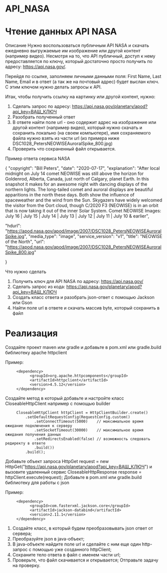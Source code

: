 # API_NASA
# Чтение данных API NASA

Описание
Нужно воспользоваться публичным API NASA и скачать ежедневно выгружаемые им изображение или другой контент (например видео). Несмотря на то, что API публичный, доступ к нему предоставляется по ключу, который достаточно просто получить по адресу: https://api.nasa.gov/.

Перейдя по ссылке, заполняем личными данными поля: First Name, Last Name, Email и в ответ (а так же на почтовый адрес) будет выслан ключ. С этим ключом нужно делать запросы к API.

Итак, чтобы получить ссылку на картинку или другой контент, нужно:

1. Сделать запрос по адресу: https://api.nasa.gov/planetary/apod?api_key=ВАШ_КЛЮЧ
2. Разобрать полученный ответ
3. В ответе найти поле url - оно содержит адрес на изображение или другой контент (например видео), который нужно скачать и сохранить локально (на своем компьютере), имя сохраняемого файла нужно взять из части url (из примера ниже DSC1028_PetersNEOWISEAuroralSpike_800.jpg)
4. Проверить что сохраненный файл открывается.

Пример ответа сервиса NASA

{
  "copyright": "Bill Peters",
    "date": "2020-07-17",
    "explanation": "After local midnight on July 14 comet NEOWISE was still above the horizon for Goldenrod, Alberta, Canada, just north of Calgary, planet Earth. In this snapshot it makes for an awesome night with dancing displays of the northern lights. The long-tailed comet and auroral displays are beautiful apparitions in the north these days. Both show the influence of spaceweather and the wind from the Sun. Skygazers have widely welcomed the visitor from the Oort cloud, though C/2020 F3 (NEOWISE) is in an orbit that is now taking it out of the inner Solar System.  Comet NEOWISE Images: July 16 | July 15 | July 14 | July 13 | July 12 | July 11 | July 10 & earlier",
  
   "hdurl": "https://apod.nasa.gov/apod/image/2007/DSC1028_PetersNEOWISEAuroralSpike.jpg",
   "media_type": "image",
   "service_version": "v1",
   "title": "NEOWISE of the North",
   "url": "https://apod.nasa.gov/apod/image/2007/DSC1028_PetersNEOWISEAuroralSpike_800.jpg"
  
}

Что нужно сделать

1. Получить ключ для API NASA по адресу: https://api.nasa.gov/
2. Сделать запрос из кода: https://api.nasa.gov/planetary/apod?api_key=ВАШ_КЛЮЧ
3. Создать класс ответа и разобрать json-ответ с помощью Jackson или Gson
4. Найти поле url в ответе и скачать массив byte, который сохранить в файл

# Реализация

Создайте проект maven или gradle и добавьте в pom.xml или gradle.build библиотеку apache httpclient

Пример:

         <dependency>
               <groupId>org.apache.httpcomponents</groupId>
               <artifactId>httpclient</artifactId>
               <version>4.5.12</version>
         </dependency>

Создайте метод в который добавьте и настройте класс CloseableHttpClient например с помощью builder

         CloseableHttpClient httpClient = HttpClientBuilder.create()
             .setDefaultRequestConfig(RequestConfig.custom()
                 .setConnectTimeout(5000)    // максимальное время ожидание подключения к серверу
                 .setSocketTimeout(30000)    // максимальное время ожидания получения данных
                 .setRedirectsEnabled(false) // возможность следовать редиректу в ответе
                 .build())
             .build();

Добавьте объект запроса HttpGet request = new HttpGet("https://api.nasa.gov/planetary/apod?api_key=ВАШ_КЛЮЧ") и вызовите удаленный сервис CloseableHttpResponse response = httpClient.execute(request);
Добавьте в pom.xml или gradle.build библиотеку для работы с json

Пример:

         <dependency>
               <groupId>com.fasterxml.jackson.core</groupId>
               <artifactId>jackson-databind</artifactId>
               <version>2.11.1</version>
         </dependency>

1.  Создайте класс, в который будем преобразовывать json ответ от сервера;
2.  Преобразуйте json в java-объект;
3.  В java-объекте найдите поле url и сделайте с ним еще один http-запрос с помощью уже созданного httpClient;
4.  Сохраните тело ответа в файл с именем части url;
5.  Проверьте, что файл скачивается и открывается;
Отправьте задачу на проверку.
